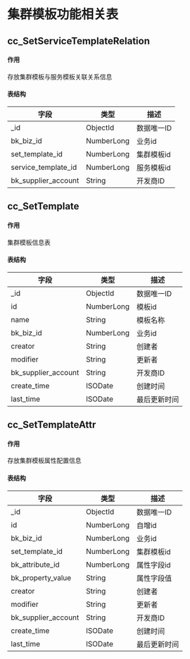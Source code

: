 # 集群模板功能相关表

## cc_SetServiceTemplateRelation

#### 作用

存放集群模板与服务模板关联关系信息

#### 表结构

| 字段                  | 类型         | 描述     |
|---------------------|------------|--------|
| _id                 | ObjectId   | 数据唯一ID |
| bk_biz_id           | NumberLong | 业务id   |
| set_template_id     | NumberLong | 集群模板id |
| service_template_id | NumberLong | 服务模板id |
| bk_supplier_account | String     | 开发商ID  |

## cc_SetTemplate

#### 作用

集群模板信息表

#### 表结构

| 字段                  | 类型         | 描述     |
|---------------------|------------|--------|
| _id                 | ObjectId   | 数据唯一ID |
| id                  | NumberLong | 模板id   |
| name                | String     | 模板名称   |
| bk_biz_id           | NumberLong | 业务id   |
| creator             | String     | 创建者    |
| modifier            | String     | 更新者    |
| bk_supplier_account | String     | 开发商ID  |
| create_time         | ISODate    | 创建时间   |
| last_time           | ISODate    | 最后更新时间 |

## cc_SetTemplateAttr

#### 作用

存放集群模板属性配置信息

#### 表结构

| 字段                  | 类型         | 描述     |
|---------------------|------------|--------|
| _id                 | ObjectId   | 数据唯一ID |
| id                  | NumberLong | 自增id   |
| bk_biz_id           | NumberLong | 业务id   |
| set_template_id     | NumberLong | 集群模板id |
| bk_attribute_id     | NumberLong | 属性字段id |
| bk_property_value   | String     | 属性字段值  |
| creator             | String     | 创建者    |
| modifier            | String     | 更新者    |
| bk_supplier_account | String     | 开发商ID  |
| create_time         | ISODate    | 创建时间   |
| last_time           | ISODate    | 最后更新时间 |